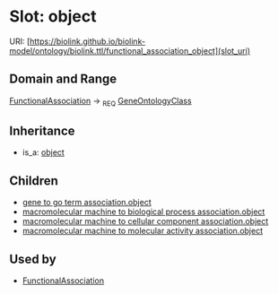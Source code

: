 # Slot: object




URI: [https://biolink.github.io/biolink-model/ontology/biolink.ttl/functional_association_object](slot_uri)
## Domain and Range

[FunctionalAssociation](FunctionalAssociation.md) ->  <sub>REQ</sub> [GeneOntologyClass](GeneOntologyClass.md)
## Inheritance

 *  is_a: [object](object.md)
## Children

 *  [gene to go term association.object](gene_to_go_term_association_object.md)
 *  [macromolecular machine to biological process association.object](macromolecular_machine_to_biological_process_association_object.md)
 *  [macromolecular machine to cellular component association.object](macromolecular_machine_to_cellular_component_association_object.md)
 *  [macromolecular machine to molecular activity association.object](macromolecular_machine_to_molecular_activity_association_object.md)
## Used by

 * [FunctionalAssociation](FunctionalAssociation.md)
